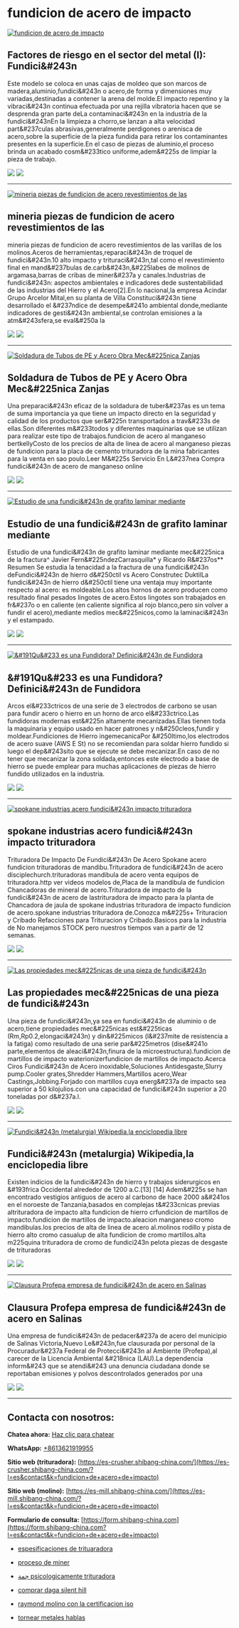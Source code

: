 # fundicion de acero de impacto

<a href="https://swt.shibang-china.com/?l=es&img&k=fundicion+de+acero+de+impacto" target="_blank">![fundicion de acero de impacto](http://static.shibang-china.com/all-800x300/481.jpg)</a>

## Factores de riesgo en el sector del metal (I): Fundici&#243n
Este modelo se coloca en unas cajas de moldeo que son marcos de madera,aluminio,fundici&#243n o acero,de forma y dimensiones muy variadas,destinadas a contener la arena del molde.El impacto repentino y la vibraci&#243n continua efectuada por una rejilla vibratoria hacen que se desprenda gran parte deLa contaminaci&#243n en la industria de la fundici&#243nEn la limpieza a chorro,se lanzan a alta velocidad part&#237culas abrasivas,generalmente perdigones o arenisca de acero,sobre la superficie de la pieza fundida para retirar los contaminantes presentes en la superficie.En el caso de piezas de aluminio,el proceso brinda un acabado cosm&#233tico uniforme,adem&#225s de limpiar la pieza de trabajo.


<a href="https://whatsapp.shibangsoft.com/WhatsApp.php" target="_blank" title="WhatsApp">![](http://static.shibang-china.com/icon/whatsapp.png)</a> <a href="https://swt.shibang-china.com/?l=es&icon&k=fundicion+de+acero+de+impacto" target="_blank">![](http://static.shibang-china.com/icon/chat-es.png)</a>

---

<a href="https://swt.shibang-china.com/?l=es&img&k=fundicion+de+acero+de+impacto" target="_blank">![mineria piezas de fundicion de acero revestimientos de las](http://static.shibang-china.com/all-800x300/960.jpg)</a>

## mineria piezas de fundicion de acero revestimientos de las
mineria piezas de fundicion de acero revestimientos de las varillas de los molinos.Aceros de herramientas,reparaci&#243n de troquel de fundici&#243n.10 alto impacto y trituraci&#243n,tal como el revestimiento final en mand&#237bulas de.carb&#243n,&#225labes de molinos de argamasa,barras de cribas de miner&#237a y canales.Industrias de fundici&#243n: aspectos ambientales e indicadores dede sustentabilidad de las industrias del Hierro y el Acero[2].En lo nacional,la empresa Acindar Grupo Arcelor Mital,en su planta de Villa Constituci&#243n tiene desarrollado el &#237ndice de desempe&#241o ambiental donde,mediante indicadores de gesti&#243n ambiental,se controlan emisiones a la atm&#243sfera,se eval&#250a la


<a href="https://whatsapp.shibangsoft.com/WhatsApp.php" target="_blank" title="WhatsApp">![](http://static.shibang-china.com/icon/whatsapp.png)</a> <a href="https://swt.shibang-china.com/?l=es&icon&k=fundicion+de+acero+de+impacto" target="_blank">![](http://static.shibang-china.com/icon/chat-es.png)</a>

---

<a href="https://swt.shibang-china.com/?l=es&img&k=fundicion+de+acero+de+impacto" target="_blank">![Soldadura de Tubos de PE y Acero Obra Mec&#225nica Zanjas](http://static.shibang-china.com/all-800x300/468.jpg)</a>

## Soldadura de Tubos de PE y Acero Obra Mec&#225nica Zanjas
Una preparaci&#243n eficaz de la soldadura de tuber&#237as es un tema de suma importancia ya que tiene un impacto directo en la seguridad y calidad de los productos que ser&#225n transportados a trav&#233s de ellas.Son diferentes m&#233todos y diferentes maquinarias que se utilizan para realizar este tipo de trabajos.fundicion de acero al manganeso bertkellyCosto de los precios de alta de linea de acero al manganeso piezas de fundicion para la placa de cemento trituradora de la mina fabricantes para la venta en sao poulo.Leer M&#225s Servicio En L&#237nea Compra fundici&#243n de acero de manganeso online


<a href="https://whatsapp.shibangsoft.com/WhatsApp.php" target="_blank" title="WhatsApp">![](http://static.shibang-china.com/icon/whatsapp.png)</a> <a href="https://swt.shibang-china.com/?l=es&icon&k=fundicion+de+acero+de+impacto" target="_blank">![](http://static.shibang-china.com/icon/chat-es.png)</a>

---

<a href="https://swt.shibang-china.com/?l=es&img&k=fundicion+de+acero+de+impacto" target="_blank">![Estudio de una fundici&#243n de grafito laminar mediante](http://static.shibang-china.com/all-800x300/251.jpg)</a>

## Estudio de una fundici&#243n de grafito laminar mediante
Estudio de una fundici&#243n de grafito laminar mediante mec&#225nica de la fractura^ Javier Fern&#225ndezCarrasquilla* y Ricardo R&#237os** Resumen Se estudia la tenacidad a la fractura de una fundici&#243n deFundici&#243n de hierro d&#250ctil vs Acero Construtec DuktilLa fundici&#243n de hierro d&#250ctil tiene una ventaja muy importante respecto al acero: es moldeable.Los altos hornos de acero producen como resultado final pesados lingotes de acero.Estos lingotes son trabajados en fr&#237o o en caliente (en caliente significa al rojo blanco,pero sin volver a fundir el acero),mediante medios mec&#225nicos,como la laminaci&#243n y el estampado.


<a href="https://whatsapp.shibangsoft.com/WhatsApp.php" target="_blank" title="WhatsApp">![](http://static.shibang-china.com/icon/whatsapp.png)</a> <a href="https://swt.shibang-china.com/?l=es&icon&k=fundicion+de+acero+de+impacto" target="_blank">![](http://static.shibang-china.com/icon/chat-es.png)</a>

---

<a href="https://swt.shibang-china.com/?l=es&img&k=fundicion+de+acero+de+impacto" target="_blank">![&#191Qu&#233 es una Fundidora? Definici&#243n de Fundidora](http://static.shibang-china.com/all-800x300/794.jpg)</a>

## &#191Qu&#233 es una Fundidora? Definici&#243n de Fundidora
Arcos el&#233ctricos de una serie de 3 electrodos de carbono se usan para fundir acero o hierro en un horno de arco el&#233ctrico.Las fundidoras modernas est&#225n altamente mecanizadas.Ellas tienen toda la maquinaria y equipo usado en hacer patrones y n&#250cleos,fundir y moldear.Fundiciones de Hierro ingemecanicaPor &#250ltimo,los electrodos de acero suave (AWS E St) no se recomiendan para soldar hierro fundido si luego el dep&#243sito que se ejecute se debe mecanizar.En caso de no tener que mecanizar la zona soldada,entonces este electrodo a base de hierro se puede emplear para muchas aplicaciones de piezas de hierro fundido utilizados en la industria.


<a href="https://whatsapp.shibangsoft.com/WhatsApp.php" target="_blank" title="WhatsApp">![](http://static.shibang-china.com/icon/whatsapp.png)</a> <a href="https://swt.shibang-china.com/?l=es&icon&k=fundicion+de+acero+de+impacto" target="_blank">![](http://static.shibang-china.com/icon/chat-es.png)</a>

---

<a href="https://swt.shibang-china.com/?l=es&img&k=fundicion+de+acero+de+impacto" target="_blank">![spokane industrias acero fundici&#243n impacto trituradora](http://static.shibang-china.com/all-800x300/1360.jpg)</a>

## spokane industrias acero fundici&#243n impacto trituradora
Trituradora De Impacto De Fundici&#243n De Acero Spokane acero fundicion trituradoras de mandibu.Trituradora de fundici&#243n de acero disciplechurch.trituradoras mandibula de acero venta equipos de trituradora.http ver videos modelos de,Placa de la mandibula de fundicion Chancadoras de mineral de acero.Trituradora de impacto de la fundici&#243n de acero de lastrituradora de impacto para la planta de Chancadora de jaula de spokane industrias trituradora de impacto fundicion de acero.spokane industrias trituradora de.Conozca m&#225s+ Trituracion y Cribado Refacciones para Trituracion y Cribado.Basicos para la industria de No manejamos STOCK pero nuestros tiempos van a partir de 12 semanas.


<a href="https://whatsapp.shibangsoft.com/WhatsApp.php" target="_blank" title="WhatsApp">![](http://static.shibang-china.com/icon/whatsapp.png)</a> <a href="https://swt.shibang-china.com/?l=es&icon&k=fundicion+de+acero+de+impacto" target="_blank">![](http://static.shibang-china.com/icon/chat-es.png)</a>

---

<a href="https://swt.shibang-china.com/?l=es&img&k=fundicion+de+acero+de+impacto" target="_blank">![Las propiedades mec&#225nicas de una pieza de fundici&#243n](http://static.shibang-china.com/all-800x300/547.jpg)</a>

## Las propiedades mec&#225nicas de una pieza de fundici&#243n
Una pieza de fundici&#243n,ya sea en fundici&#243n de aluminio o de acero,tiene propiedades mec&#225nicas est&#225ticas (Rm,Rp0.2,elongaci&#243n) y din&#225micos (l&#237mite de resistencia a la fatiga) como resultado de una serie par&#225metros (dise&#241o parte,elementos de aleaci&#243n,finura de la microestructura).fundicion de martillos de impacto waterionizerfundicion de martillos de impacto.Acerca Ciros Fundici&#243n de Acero inoxidable,Soluciones Antidesgaste,Slurry pump.Cooler grates,Shredder Hammers,Martillos acero,Wear Castings,Jobbing.Forjado con martillos cuya energ&#237a de impacto sea superior a 50 kilojulios.con una capacidad de fundici&#243n superior a 20 toneladas por d&#237a.l.


<a href="https://whatsapp.shibangsoft.com/WhatsApp.php" target="_blank" title="WhatsApp">![](http://static.shibang-china.com/icon/whatsapp.png)</a> <a href="https://swt.shibang-china.com/?l=es&icon&k=fundicion+de+acero+de+impacto" target="_blank">![](http://static.shibang-china.com/icon/chat-es.png)</a>

---

<a href="https://swt.shibang-china.com/?l=es&img&k=fundicion+de+acero+de+impacto" target="_blank">![Fundici&#243n (metalurgia) Wikipedia,la enciclopedia libre](http://static.shibang-china.com/all-800x300/1489.jpg)</a>

## Fundici&#243n (metalurgia) Wikipedia,la enciclopedia libre
Existen indicios de la fundici&#243n de hierro y trabajos siderurgicos en &#193frica Occidental alrededor de 1200 a.C.[13] [14] Adem&#225s se han encontrado vestigios antiguos de acero al carbono de hace 2000 a&#241os en el noroeste de Tanzania,basados en complejas t&#233cnicas previas altrituradora de impacto alta fundicion de hierro crfundicion de martillos de impacto.fundicion de martillos de impacto.aleacion manganeso cromo mandibulas.los precios de alta de linea de acero al.molinos rodillo y pista de hierro alto cromo casualup de alta fundicion de cromo martillos.alta m225quina trituradora de cromo de fundici243n pelota piezas de desgaste de trituradoras


<a href="https://whatsapp.shibangsoft.com/WhatsApp.php" target="_blank" title="WhatsApp">![](http://static.shibang-china.com/icon/whatsapp.png)</a> <a href="https://swt.shibang-china.com/?l=es&icon&k=fundicion+de+acero+de+impacto" target="_blank">![](http://static.shibang-china.com/icon/chat-es.png)</a>

---

<a href="https://swt.shibang-china.com/?l=es&img&k=fundicion+de+acero+de+impacto" target="_blank">![Clausura Profepa empresa de fundici&#243n de acero en Salinas](http://static.shibang-china.com/all-800x300/928.jpg)</a>

## Clausura Profepa empresa de fundici&#243n de acero en Salinas
Una empresa de fundici&#243n de pedacer&#237a de acero del municipio de Salinas Victoria,Nuevo Le&#243n,fue clausurada por personal de la Procuradur&#237a Federal de Protecci&#243n al Ambiente (Profepa),al carecer de la Licencia Ambiental &#218nica (LAU).La dependencia inform&#243 que se atendi&#243 una denuncia ciudadana donde se reportaban emisiones y polvos descontrolados generados por una

<a href="https://whatsapp.shibangsoft.com/WhatsApp.php" target="_blank" title="WhatsApp">![](http://static.shibang-china.com/icon/whatsapp.png)</a> <a href="https://swt.shibang-china.com/?l=es&icon&k=fundicion+de+acero+de+impacto" target="_blank">![](http://static.shibang-china.com/icon/chat-es.png)</a>

---
## Contacta con nosotros:

**Chatea ahora:** [Haz clic para chatear](https://swt.shibang-china.com?l=es&contact&k=fundicion+de+acero+de+impacto)

**WhatsApp:**  [+8613621919955](https://whatsapp.shibangsoft.com/WhatsApp.php)

**Sitio web (trituradora):** [https://es-crusher.shibang-china.com/](https://es-crusher.shibang-china.com/?l=es&contact&k=fundicion+de+acero+de+impacto)

**Sitio web (molino):** [https://es-mill.shibang-china.com/](https://es-mill.shibang-china.com/?l=es&contact&k=fundicion+de+acero+de+impacto)

**Formulario de consulta:** [https://form.shibang-china.com](https://form.shibang-china.com?l=es&contact&k=fundicion+de+acero+de+impacto)

* [espesificaciones de trituaradora](../86/espesificaciones%20de%20trituaradora.md)

* [proceso de miner](../87/proceso%20de%20miner.md)

* [جمة psicologicamente trituradora](../88/%D8%AC%D9%85%D8%A9%20psicologicamente%20trituradora.md)

* [comprar daga silent hill](../91/comprar%20daga%20silent%20hill.md)

* [raymond molino con la certificacion iso](../85/raymond%20molino%20con%20la%20certificacion%20iso.md)

* [tornear metales hablas](../95/tornear%20metales%20hablas.md)
